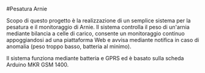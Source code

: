 #Pesatura Arnie

Scopo di questo progetto è la realizzazione di un semplice sistema per la pesatura e il monitoraggio di Arnie.
Il sistema controlla il peso di un'arnia mediante bilancia a celle di carico, consente un monitoraggio continuo appoggiandosi ad una piattaforma Web e avvisa mediante notifica in caso di anomalia (peso troppo basso, batteria al minimo).

Il sistema funziona mediante batteria e GPRS ed è basato sulla scheda Arduino MKR GSM 1400.
